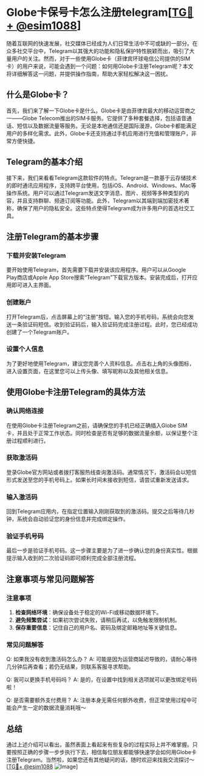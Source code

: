 # Globe卡保号卡怎么注册telegram[[TG💪+ @esim1088](https://t.me/s/esim1088)]

随着互联网的快速发展，社交媒体已经成为人们日常生活中不可或缺的一部分。在众多社交平台中，Telegram以其强大的功能和隐私保护特性脱颖而出，吸引了大量用户的关注。然而，对于一些使用Globe卡（菲律宾环球电信公司提供的SIM卡）的用户来说，可能会遇到一个问题：如何用Globe卡注册Telegram呢？本文将详细解答这一问题，并提供操作指南，帮助大家轻松解决这一困扰。

## 什么是Globe卡？

首先，我们来了解一下Globe卡是什么。Globe卡是由菲律宾最大的移动运营商之一——Globe Telecom推出的SIM卡服务。它提供了多种套餐选择，包括语音通话、短信以及数据流量等服务。无论是本地通信还是国际漫游，Globe卡都能满足用户的多样化需求。此外，Globe卡还支持通过手机应用进行充值和管理账户，非常方便快捷。

## Telegram的基本介绍

接下来，我们来看看Telegram这款软件的特点。Telegram是一款基于云存储技术的即时通讯应用程序，支持跨平台使用，包括iOS、Android、Windows、Mac等操作系统。用户可以通过Telegram发送文字消息、图片、视频等多种类型的内容，并且支持群聊、频道订阅等功能。此外，Telegram以其端到端加密技术著称，确保了用户的隐私安全。这些特点使得Telegram成为许多用户的首选社交工具。

## 注册Telegram的基本步骤

### 下载并安装Telegram

要开始使用Telegram，首先需要下载并安装该应用程序。用户可以从Google Play商店或Apple App Store搜索“Telegram”下载官方版本。安装完成后，打开应用即可进入主界面。

### 创建账户

打开Telegram后，点击屏幕上的“注册”按钮。输入您的手机号码，系统会向您发送一条验证码短信。收到验证码后，输入验证码完成注册过程。此时，您已经成功创建了一个Telegram账户。

### 设置个人信息

为了更好地使用Telegram，建议您完善个人资料信息。点击右上角的头像图标，进入设置页面，在这里您可以上传头像、填写昵称以及其他相关信息。

## 使用Globe卡注册Telegram的具体方法

### 确认网络连接

在使用Globe卡注册Telegram之前，请确保您的手机已经正确插入Globe SIM卡，并且处于正常工作状态。同时检查是否有足够的数据流量余额，以保证整个注册过程顺利进行。

### 获取激活码

登录Globe官方网站或者拨打客服热线查询激活码。通常情况下，激活码会以短信形式发送至您的手机号码上。如果长时间未接收到短信，请尝试重新发送请求。

### 输入激活码

回到Telegram应用内，在指定位置输入刚刚获取到的激活码。提交之后等待几秒钟，系统会自动验证您的身份信息并完成绑定操作。

### 验证手机号码

最后一步是验证手机号码。这一步骤主要是为了进一步确认您的身份真实性。根据提示输入收到的二次验证码即可顺利完成全部注册流程。

## 注意事项与常见问题解答

### 注意事项

1. **检查网络环境**：确保设备处于稳定的Wi-Fi或移动数据环境下。
2. **避免频繁尝试**：如果初次尝试失败，请稍后再试，以免触发限制机制。
3. **保存重要信息**：记住自己的用户名、密码及绑定邮箱地址等关键信息。

### 常见问题解答

Q: 如果我没有收到激活码怎么办？
A: 可能是因为运营商延迟导致的，请耐心等待几分钟后再查看；若仍无结果，则联系客服寻求帮助。

Q: 我可以更换手机号码吗？
A: 是的，在设置中找到相关选项就可以更改绑定号码啦！

Q: 是否需要额外支付费用？
A: 注册本身无需任何额外收费，但正常使用过程中可能会产生一定的数据流量消耗哦～

## 总结

通过上述介绍可以看出，虽然表面上看起来有些复杂的过程实际上并不难掌握。只要按照正确的步骤一步步执行下去，相信每位朋友都能够快速学会如何用Globe卡注册Telegram。当然啦，如果您还有其他疑问的话，随时欢迎来找我交流探讨～[[TG💪+ @esim1088](https://t.me/s/esim1088) ![Image](https://i.postimg.cc/4NQfJmqS/Snipaste-2025-05-13-00-14-12.png)]